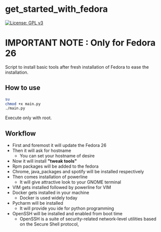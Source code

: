 # get_started_with_fedora
[![License: GPL v3](https://img.shields.io/badge/License-GPL%20v3-blue.svg)](https://www.gnu.org/licenses/gpl-3.0)

# IMPORTANT NOTE : Only for Fedora 26

Script to install basic tools after fresh installation of Fedora to ease the installation.

## How to use

```sh
su
chmod +x main.py
./main.py
```
Execute only with root.

## Workflow
* First and foremost it will update the Fedora 26
* Then it will ask for hostname <br>
  - You can set your hostname of desire
* Now it will install **"tweak tools"**
* Rpm packages will be added to the fedora
* Chrome, java_packages and spotify will be installed respectively
* Then comes installation of powerline <br>
  - It will give attractive look to your GNOME terminal
* VIM gets installed followed by powerline for VIM
* Docker gets installed in your machine<br>
  - Docker is used widely today
* Pycharm will be installed<br>
   - It will provide you ide for python programming
* OpenSSH will be installed and enabled from boot time
  - OpenSSH is a suite of security-related network-level utilities based on the Secure Shell protocol, 
